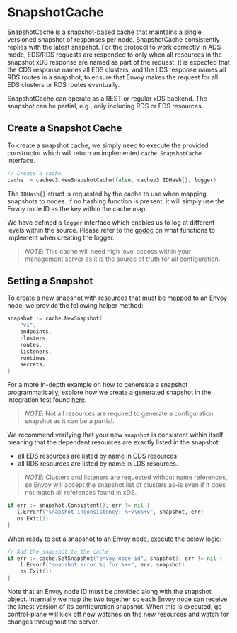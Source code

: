 # SnapshotCache

SnapshotCache is a snapshot-based cache that maintains a single versioned snapshot of responses per node. SnapshotCache consistently replies with the latest snapshot. For the protocol to work correctly in ADS mode, EDS/RDS requests are responded to only when all resources in the snapshot xDS response are named as part of the request. It is expected that the CDS response names all EDS clusters, and the LDS response names all RDS routes in a snapshot, to ensure that Envoy makes the request for all EDS clusters or RDS routes eventually.

SnapshotCache can operate as a REST or regular xDS backend. The snapshot can be partial, e.g., only including RDS or EDS resources.

## Create a Snapshot Cache

To create a snapshot cache, we simply need to execute the provided constructor which will return an implemented `cache.SnapshotCache` interface.

```go
// Create a cache
cache := cachev3.NewSnapshotCache(false, cachev3.IDHash{}, logger)
```

The `IDHash{}` struct is requested by the cache to use when mapping snapshots to nodes. If no hashing function is present, it will simply use the Envoy node ID as the key within the cache map.

We have defined a `logger` interface which enables us to log at different levels within the source. Please refer to the [godoc](https://godoc.org/github.com/durd07/go-control-plane/pkg/log) on what 
functions to implement when creating the logger.

> *NOTE*: This cache will need high level access within your management server as it is the source of truth for all configuration.

## Setting a Snapshot

To create a new snapshot with resources that must be mapped to an Envoy node, we provide the following helper method:

```go
snapshot := cache.NewSnapshot(
    "v1",
    endpoints,
    clusters,
    routes,
    listeners,
    runtimes,
    secrets,
)
```

For a more in-depth example on how to genereate a snapshot programmatically, explore how we create a generated snapshot in the integration test found [here](https://github.com/durd07/go-control-plane/blob/master/pkg/test/resource/v2/resource.go#L317).

> *NOTE*: Not all resources are required to generate a configuration snapshot as it can be a partial.

We recommend verifying that your new `snapshot` is consistent within itself meaning that the dependent resources are exactly listed in the snapshot:

- all EDS resources are listed by name in CDS resources
- all RDS resources are listed by name in LDS resources.

> *NOTE*: Clusters and listeners are requested without name references, so Envoy will accept the snapshot list of clusters as-is even if it does not match all references found in xDS.

```go
if err := snapshot.Consistent(); err != nil {
   l.Errorf("snapshot inconsistency: %+v\n%+v", snapshot, err)
   os.Exit(1)
}
```

When ready to set a snapshot to an Envoy node, execute the below logic:

```go
// Add the snapshot to the cache
if err := cache.SetSnapshot("envoy-node-id", snapshot); err != nil {
    l.Errorf("snapshot error %q for %+v", err, snapshot)
    os.Exit(1)
}
```

Note that an Envoy node ID must be provided along with the snapshot object. Internally we map the two together so each Envoy node can receive the latest version of its configuration snapshot. When this is executed, go-control-plane will kick off new watches on the new resources and watch for changes throughout the server.
